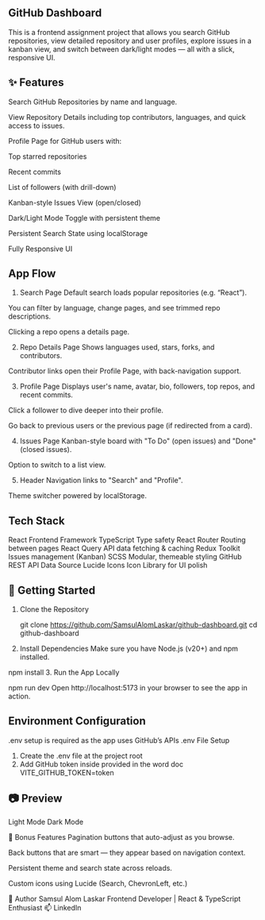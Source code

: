 ## GitHub Dashboard

This is a frontend assignment project that allows you search GitHub repositories, view detailed repository and user profiles, explore issues in a kanban view, and switch between dark/light modes — all with a slick, responsive UI.

## ✨ Features

Search GitHub Repositories by name and language.

View Repository Details including top contributors, languages, and quick access to issues.

Profile Page for GitHub users with:

Top starred repositories

Recent commits

List of followers (with drill-down)

Kanban-style Issues View (open/closed)

Dark/Light Mode Toggle with persistent theme

Persistent Search State using localStorage

Fully Responsive UI

## App Flow

1. Search Page
   Default search loads popular repositories (e.g. “React”).

You can filter by language, change pages, and see trimmed repo descriptions.

Clicking a repo opens a details page.

2. Repo Details Page
   Shows languages used, stars, forks, and contributors.

Contributor links open their Profile Page, with back-navigation support.

3. Profile Page
   Displays user's name, avatar, bio, followers, top repos, and recent commits.

Click a follower to dive deeper into their profile.

Go back to previous users or the previous page (if redirected from a card).

4. Issues Page
   Kanban-style board with "To Do" (open issues) and "Done" (closed issues).

Option to switch to a list view.

5. Header
   Navigation links to "Search" and "Profile".

Theme switcher powered by localStorage.

## Tech Stack

React Frontend Framework
TypeScript Type safety
React Router Routing between pages
React Query API data fetching & caching
Redux Toolkit Issues management (Kanban)
SCSS Modular, themeable styling
GitHub REST API Data Source
Lucide Icons Icon Library for UI polish

## 🚀 Getting Started

1. Clone the Repository

   git clone https://github.com/SamsulAlomLaskar/github-dashboard.git
   cd github-dashboard

2. Install Dependencies
   Make sure you have Node.js (v20+) and npm installed.

npm install 3. Run the App Locally

npm run dev
Open http://localhost:5173 in your browser to see the app in action.

## Environment Configuration

.env setup is required as the app uses GitHub’s APIs
.env File Setup

1. Create the .env file at the project root
2. Add GitHub token inside provided in the word doc
   VITE_GITHUB_TOKEN=token

## 📷 Preview

Light Mode Dark Mode

🧪 Bonus Features
Pagination buttons that auto-adjust as you browse.

Back buttons that are smart — they appear based on navigation context.

Persistent theme and search state across reloads.

Custom icons using Lucide (Search, ChevronLeft, etc.)

🙌 Author
Samsul Alom Laskar
Frontend Developer | React & TypeScript Enthusiast
📫 LinkedIn
